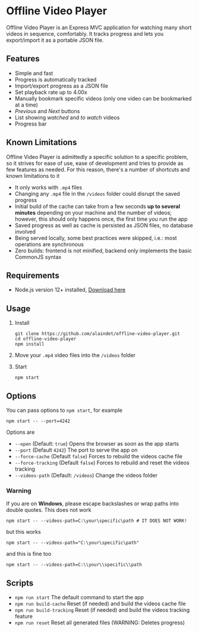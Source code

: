 # Offline Video Player

Offline Video Player is an Express MVC application for watching many short videos in sequence, comfortably. It tracks progress and lets you export/import it as a portable JSON file.


## Features

- Simple and fast
- Progress is automatically tracked
- Import/export progress as a JSON file
- Set playback rate up to 4.00x
- Manually bookmark specific videos (only one video can be bookmarked at a time)
- *Previous* and *Next* buttons
- List showing *watched* and *to watch* videos
- Progress bar


## Known Limitations

Offline Video Player is admittedly a specific solution to a specific problem, so it strives for ease of use, ease of development and tries to provide as few features as needed. For this reason, there's a number of shortcuts and known limitations to it

- It only works with `.mp4` files
- Changing any `.mp4` file in the `/videos` folder could disrupt the saved progress
- Initial build of the cache can take from a few seconds **up to several minutes** depending on your machine and the number of videos; however, this should only happens once, the first time you run the app
- Saved progress as well as cache is persisted as JSON files, no database involved
- Being served locally, some best practices were skipped, i.e.: most operations are synchronous
- Zero builds: frontend is not minified, backend only implements the basic CommonJS syntax


## Requirements

- Node.js version 12+ installed, [Download here](https://nodejs.org/it/download/)


## Usage

1. Install
   ```
   git clone https://github.com/alaindet/offline-video-player.git
   cd offline-video-player
   npm install
   ```

2. Move your `.mp4` video files into the `/videos` folder

3. Start
   ```
   npm start
   ```

## Options

You can pass options to `npm start`, for example

```
npm start -- --port=4242
```

Options are

- `--open` (Default: `true`) Opens the browser as soon as the app starts
- `--port` (Default `4242`) The port to serve the app on
- `--force-cache` (Default `false`) Forces to rebuild the videos cache file
- `--force-tracking` (Default `false`) Forces to rebuild and reset the videos tracking
- `--videos-path` (Default: `/videos`) Change the videos folder

### Warning

If you are on **Windows**, please escape backslashes or wrap paths into double quotes. This does not work

```
npm start -- --videos-path=C:\your\specific\path # IT DOES NOT WORK!
```

but this works

```
npm start -- --videos-path="C:\your\specific\path"
```

and this is fine too

```
npm start -- --videos-path=C:\\your\\specific\\path
```


## Scripts

- `npm run start` The default command to start the app
- `npm run build-cache` Reset (if needed) and build the videos cache file
- `npm run build-tracking` Reset (if needed) and build the videos tracking feature
- `npm run reset` Reset all generated files (WARNING: Deletes progress)
